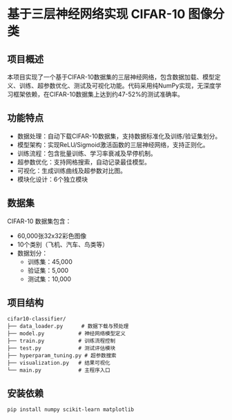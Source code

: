 # 基于三层神经网络实现 CIFAR-10 图像分类
## 项目概述
本项目实现了一个基于CIFAR-10数据集的三层神经网络，包含数据加载、模型定义、训练、超参数优化、测试及可视化功能。代码采用纯NumPy实现，无深度学习框架依赖，在CIFAR-10数据集上达到约47-52%的测试准确率。
## 功能特点
- 数据处理：自动下载CIFAR-10数据集，支持数据标准化及训练/验证集划分。
- 模型架构：实现ReLU/Sigmoid激活函数的三层神经网络，支持正则化。
- 训练流程：包含批量训练、学习率衰减及早停机制。
- 超参数优化：支持网格搜索，自动记录最佳模型。
- 可视化：生成训练曲线及超参数对比图。
- 模块化设计：6个独立模块
## 数据集
CIFAR-10 数据集包含：
- 60,000张32x32彩色图像
- 10个类别（飞机、汽车、鸟类等）
- 数据划分：
  - 训练集：45,000
  - 验证集：5,000
  - 测试集：10,000
## 项目结构
```text
cifar10-classifier/
├── data_loader.py      # 数据下载与预处理
├── model.py           # 神经网络模型定义
├── train.py           # 训练流程控制
├── test.py            # 测试评估模块
├── hyperparam_tuning.py # 超参数搜索
├── visualization.py   # 结果可视化
└── main.py            # 主程序入口
```
## 安装依赖
```bash
pip install numpy scikit-learn matplotlib
```
